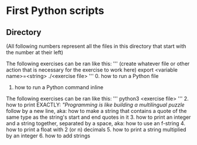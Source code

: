 # First Python scripts
## Directory
(All following numbers represent all the files in this directory that start with the number at their left)

The following exercises can be ran like this:
'''
(create whatever file or other action that is necessary for the exercise to work here)
export \<variable name\>=\<string\>
./\<exercise file\>
'''
0. how to run a Python file
1. how to run a Python command inline

The following exercises can be ran like this:
'''
python3 \<exercise file\>
'''
2. how to print EXACTLY: _"Programming is like building a multilingual puzzle_ follow by a new line, aka: how to make a string that contains a quote of the same type as the string's start and end quotes in it
3. how to print an integer and a string together, separated by a space, aka: how to use an f-string
4. how to print a float with 2 (or n) decimals
5. how to print a string multiplied by an integer
6. how to add strings
